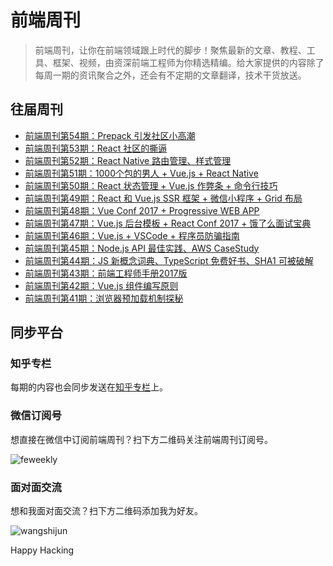 # 前端周刊

> 前端周刊，让你在前端领域跟上时代的脚步！聚焦最新的文章、教程、工具、框架、视频，由资深前端工程师为你精选精编。给大家提供的内容除了每周一期的资讯聚合之外，还会有不定期的文章翻译，技术干货放送。

## 往届周刊

* [前端周刊第54期：Prepack 引发社区小高潮](issues/Issue-54.md)
* [前端周刊第53期：React 社区的撕逼](issues/Issue-53.md)
* [前端周刊第52期：React Native 路由管理、样式管理](issues/Issue-52.md)
* [前端周刊第51期：1000个包的男人 + Vue.js + React Native](issues/Issue-51.md)
* [前端周刊第50期：React 状态管理 + Vue.js 作弊条 + 命令行技巧](issues/Issue-50.md)
* [前端周刊第49期：React 和 Vue.js SSR 框架 + 微信小程序 + Grid 布局](issues/Issue-47.md)
* [前端周刊第48期：Vue Conf 2017 + Progressive WEB APP](issues/Issue-47.md)
* [前端周刊第47期：Vue.js 后台模板 + React Conf 2017 + 饿了么面试宝典](issues/Issue-47.md)
* [前端周刊第46期：Vue.js + VSCode + 程序员防骗指南](issues/Issue-46.md)
* [前端周刊第45期：Node.js API 最佳实践、AWS CaseStudy](issues/Issue-45.md)
* [前端周刊第44期：JS 新概念词典、TypeScript 免费好书、SHA1 可被破解](issues/Issue-44.md)
* [前端周刊第43期：前端工程师手册2017版](issues/Issue-43.md)
* [前端周刊第42期：Vue.js 组件编写原则](issues/Issue-42.md)
* [前端周刊第41期：浏览器预加载机制探秘](issues/Issue-41.md)

## 同步平台

### 知乎专栏

每期的内容也会同步发送在[知乎专栏](http://zhuanlan.zhihu.com/feweekly)上。

### 微信订阅号

想直接在微信中订阅前端周刊？扫下方二维码关注前端周刊订阅号。

![feweekly](http://www.feweekly.com/img/src/weekly/feweekly/qrcode.jpg)

### 面对面交流

想和我面对面交流？扫下方二维码添加我为好友。

![wangshijun](http://www.feweekly.com/img/src/weekly/feweekly/wangshijun.jpg)

Happy Hacking
